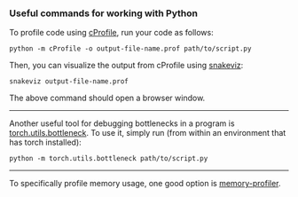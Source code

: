 ### Useful commands for working with Python

To profile code using [cProfile](https://docs.python.org/3/library/profile.html#module-cProfile), run your code as follows:

```
python -m cProfile -o output-file-name.prof path/to/script.py
```

Then, you can visualize the output from cProfile using [snakeviz](https://jiffyclub.github.io/snakeviz/): 

```
snakeviz output-file-name.prof
```

The above command should open a browser window.

---

Another useful tool for debugging bottlenecks in a program is [torch.utils.bottleneck](https://pytorch.org/docs/stable/bottleneck.html). To use it, simply run (from within an environment that has torch installed):

```
python -m torch.utils.bottleneck path/to/script.py
```

---

To specifically profile memory usage, one good option is [memory-profiler](https://pypi.org/project/memory-profiler/).
